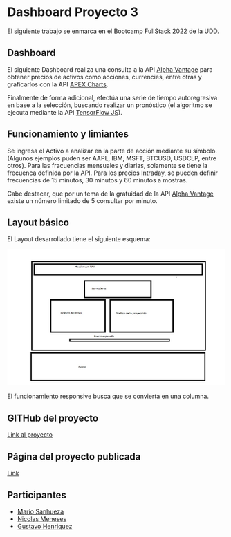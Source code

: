 # Dashboard Proyecto 3

El siguiente trabajo se enmarca en el Bootcamp FullStack 2022 de la UDD.

## Dashboard

El siguiente Dashboard realiza una consulta a la API [Alpha Vantage](https://www.alphavantage.co/) para obtener precios de activos como acciones, currencies, entre otras y graficarlos con la API [APEX Charts](https://apexcharts.com/).

Finalmente de forma adicional, efectúa una serie de tiempo autoregresiva en base a la selección, buscando realizar un pronóstico (el algoritmo se ejecuta mediante la API [TensorFlow JS](https://www.tensorflow.org/)). 

## Funcionamiento y limiantes

Se ingresa el Activo a analizar en la parte de acción mediante su símbolo. (Algunos ejemplos puden ser AAPL, IBM, MSFT, BTCUSD, USDCLP, entre otros). Para las fracuencias mensuales y diarias, solamente se tiene la frecuenca definida por la API. Para los precios Intraday, se pueden definir frecuencias de 15 minutos, 30 minutos y 60 minutos a mostras.

Cabe destacar, que por un tema de la gratuidad de la API [Alpha Vantage](https://www.alphavantage.co/) existe un número limitado de 5 consultar por minuto.

## Layout básico

El Layout desarrollado tiene el siguiente esquema:

![](./images/layout-basico.jpg) 

El funcionamiento responsive busca que se convierta en una columna.

## GITHub del proyecto

[Link al proyecto](https://github.com/guitarAlgorithman/proyecto_3_dashboard)

## Página del proyecto publicada

[Link](https://guitaralgorithman.github.io/proyecto_3_dashboard/)

## Participantes

- [Mario Sanhueza](https://github.com/MarioASG)
- [Nicolas Meneses](https://github.com/BootNM)
- [Gustavo Henriquez](https://github.com/guitarAlgorithman)